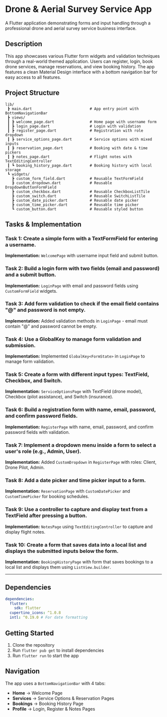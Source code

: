 # Drone & Aerial Survey Service App

A Flutter application demonstrating forms and input handling through a professional drone and aerial survey service business interface.

## Description

This app showcases various Flutter form widgets and validation techniques through a real-world themed application. Users can register, login, book drone services, manage reservations, and view booking history. The app features a clean Material Design interface with a bottom navigation bar for easy access to all features.

## Project Structure

```
lib/
 ┣ main.dart                          # App entry point with BottomNavigationBar
 ┣ views/
 ┃ ┣ welcome_page.dart                # Home page with username form
 ┃ ┣ login_page.dart                  # Login with validation
 ┃ ┣ register_page.dart               # Registration with role dropdown
 ┃ ┣ service_options_page.dart        # Service options with mixed inputs
 ┃ ┣ reservation_page.dart            # Booking with date & time pickers
 ┃ ┣ notes_page.dart                  # Flight notes with TextEditingController
 ┃ ┗ booking_history_page.dart        # Booking history with local storage
 ┗ widgets/
   ┣ custom_form_field.dart           # Reusable TextFormField
   ┣ custom_dropdown.dart             # Reusable DropdownButtonFormField
   ┣ custom_checkbox.dart             # Reusable CheckboxListTile
   ┣ custom_switch.dart               # Reusable SwitchListTile
   ┣ custom_date_picker.dart          # Reusable date picker
   ┣ custom_time_picker.dart          # Reusable time picker
   ┗ custom_button.dart               # Reusable styled button
```

## Tasks & Implementation

### Task 1: Create a simple form with a TextFormField for entering a username.

**Implementation:** `WelcomePage` with username input field and submit button.

### Task 2: Build a login form with two fields (email and password) and a submit button.

**Implementation:** `LoginPage` with email and password fields using `CustomFormField` widgets.

### Task 3: Add form validation to check if the email field contains "@" and password is not empty.

**Implementation:** Added validation methods in `LoginPage` - email must contain "@" and password cannot be empty.

### Task 4: Use a GlobalKey<FormState> to manage form validation and submission.

**Implementation:** Implemented `GlobalKey<FormState>` in `LoginPage` to manage form validation.

### Task 5: Create a form with different input types: TextField, Checkbox, and Switch.

**Implementation:** `ServiceOptionsPage` with TextField (drone model), Checkbox (pilot assistance), and Switch (insurance).

### Task 6: Build a registration form with name, email, password, and confirm password fields.

**Implementation:** `RegisterPage` with name, email, password, and confirm password fields with validation.

### Task 7: Implement a dropdown menu inside a form to select a user's role (e.g., Admin, User).

**Implementation:** Added `CustomDropdown` in `RegisterPage` with roles: Client, Drone Pilot, Admin.

### Task 8: Add a date picker and time picker input to a form.

**Implementation:** `ReservationPage` with `CustomDatePicker` and `CustomTimePicker` for booking schedules.

### Task 9: Use a controller to capture and display text from a TextField after pressing a button.

**Implementation:** `NotesPage` using `TextEditingController` to capture and display flight notes.

### Task 10: Create a form that saves data into a local list and displays the submitted inputs below the form.

**Implementation:** `BookingHistoryPage` with form that saves bookings to a local list and displays them using `ListView.builder`.

---

## Dependencies

```yaml
dependencies:
  flutter:
    sdk: flutter
  cupertino_icons: ^1.0.8
  intl: ^0.19.0 # For date formatting
```

## Getting Started

1. Clone the repository
2. Run `flutter pub get` to install dependencies
3. Run `flutter run` to start the app

## Navigation

The app uses a `BottomNavigationBar` with 4 tabs:

- **Home** → Welcome Page
- **Services** → Service Options & Reservation Pages
- **Bookings** → Booking History Page
- **Profile** → Login, Register & Notes Pages
